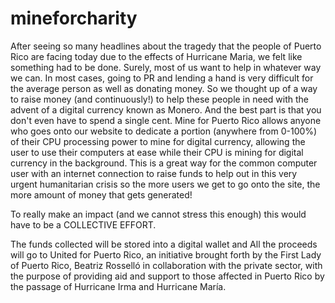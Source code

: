 # mineforcharity

After seeing so many headlines about the tragedy that the people of Puerto Rico are facing today due to the effects of Hurricane Maria, we felt like something had to be done. Surely, most of us want to help in whatever way we can. In most cases, going to PR and lending a hand is very difficult for the average person as well as donating money. So we thought up of a way to raise money (and continuously!) to help these people in need with the advent of a digital currency known as Monero. And the best part is that you don't even have to spend a single cent. Mine for Puerto Rico allows anyone who goes onto our website to dedicate a portion (anywhere from 0-100%) of their CPU processing power to mine for digital currency, allowing the user to use their computers at ease while their CPU is mining for digital currency in the background. This is a great way for the common computer user with an internet connection to raise funds to help out in this very urgent humanitarian crisis so the more users we get to go onto the site, the more amount of money that gets generated!

To really make an impact (and we cannot stress this enough) this would have to be a COLLECTIVE EFFORT.

The funds collected will be stored into a digital wallet and All the proceeds will go to United for Puerto Rico, an initiative brought forth by the First Lady of Puerto Rico, Beatriz Rosselló in collaboration with the private sector, with the purpose of providing aid and support to those affected in Puerto Rico by the passage of Hurricane Irma and Hurricane María.
